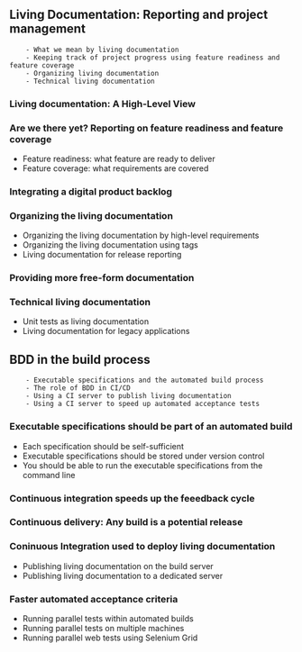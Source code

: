 ## Living Documentation: Reporting and project management
```
    - What we mean by living documentation
    - Keeping track of project progress using feature readiness and feature coverage
    - Organizing living documentation
    - Technical living documentation
```
### Living documentation: A High-Level View
### Are we there yet? Reporting on feature readiness and feature coverage
- Feature readiness: what feature are ready to deliver
- Feature coverage: what requirements are covered
### Integrating a digital product backlog
### Organizing the living documentation
- Organizing the living documentation by high-level requirements
- Organizing the living documentation using tags
- Living documentation for release reporting
### Providing more free-form documentation
### Technical living documentation
- Unit tests as living documentation
- Living documentation for legacy applications
## BDD in the build process
```
    - Executable specifications and the automated build process
    - The role of BDD in CI/CD
    - Using a CI server to publish living documentation
    - Using a CI server to speed up automated acceptance tests
```
### Executable specifications should be part of an automated build
- Each specification should be self-sufficient
- Executable specifications should be stored under version control
- You should be able to run the executable specifications from the command line
### Continuous integration speeds up the feeedback cycle
### Continuous delivery: Any build is a potential release
### Coninuous Integration used to deploy living documentation
- Publishing living documentation on the build server
- Publishing living documentation to a dedicated server
### Faster automated acceptance criteria
- Running parallel tests within automated builds
- Running parallel tests on multiple machines
- Running parallel web tests using Selenium Grid